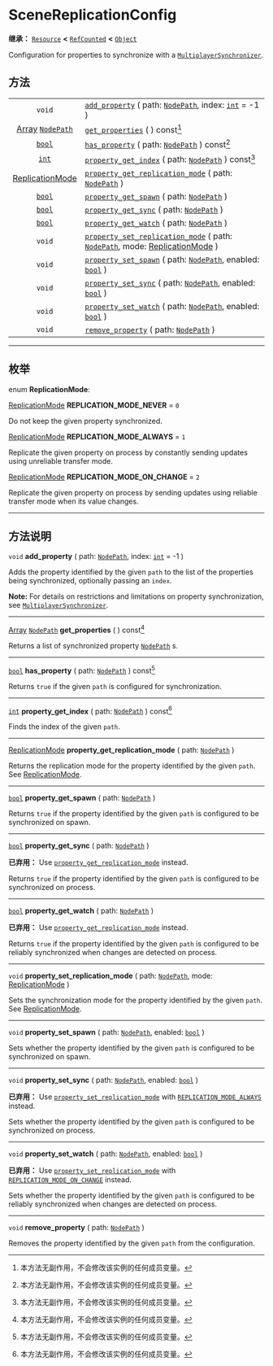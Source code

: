 <!-- ⚠ 请勿编辑本文件 ⚠ -->
<!-- 本文档使用脚本从 WeDot 引擎源码仓库生成。 -->
<!-- 生成脚本：https://github.com/WeDot-Engine/WeDot/tree/4.3/doc/tools/make_md.py； -->
<!-- 原文件：https://github.com/WeDot-Engine/WeDot/tree/4.3/modules/multiplayer/doc_classes/SceneReplicationConfig.xml。 -->

<div id="_class_scenereplicationconfig"></div>

# SceneReplicationConfig

**继承：** [`Resource`](class_resource.md) **<** [`RefCounted`](class_refcounted.md) **<** [`Object`](class_object.md)

Configuration for properties to synchronize with a [`MultiplayerSynchronizer`](class_multiplayersynchronizer.md).

## 方法

|||
|:-:|:--|
| `void`                                                          | [`add_property`](class_scenereplicationconfig.md#class_scenereplicationconfig_method_add_property) ( path: [`NodePath`](class_nodepath.md), index: [`int`](class_int.md) = -1 )                                                                       |
| [Array](class_array.md) [`NodePath`](class_nodepath.md)         | [`get_properties`](class_scenereplicationconfig.md#class_scenereplicationconfig_method_get_properties) ( ) const[^const]                                                                                                                              |
| [`bool`](class_bool.md)                                         | [`has_property`](class_scenereplicationconfig.md#class_scenereplicationconfig_method_has_property) ( path: [`NodePath`](class_nodepath.md) ) const[^const]                                                                                            |
| [`int`](class_int.md)                                           | [`property_get_index`](class_scenereplicationconfig.md#class_scenereplicationconfig_method_property_get_index) ( path: [`NodePath`](class_nodepath.md) ) const[^const]                                                                                |
| [ReplicationMode](#enum_scenereplicationconfig_replicationmode) | [`property_get_replication_mode`](class_scenereplicationconfig.md#class_scenereplicationconfig_method_property_get_replication_mode) ( path: [`NodePath`](class_nodepath.md) )                                                                        |
| [`bool`](class_bool.md)                                         | [`property_get_spawn`](class_scenereplicationconfig.md#class_scenereplicationconfig_method_property_get_spawn) ( path: [`NodePath`](class_nodepath.md) )                                                                                              |
| [`bool`](class_bool.md)                                         | [`property_get_sync`](class_scenereplicationconfig.md#class_scenereplicationconfig_method_property_get_sync) ( path: [`NodePath`](class_nodepath.md) )                                                                                                |
| [`bool`](class_bool.md)                                         | [`property_get_watch`](class_scenereplicationconfig.md#class_scenereplicationconfig_method_property_get_watch) ( path: [`NodePath`](class_nodepath.md) )                                                                                              |
| `void`                                                          | [`property_set_replication_mode`](class_scenereplicationconfig.md#class_scenereplicationconfig_method_property_set_replication_mode) ( path: [`NodePath`](class_nodepath.md), mode: [ReplicationMode](#enum_scenereplicationconfig_replicationmode) ) |
| `void`                                                          | [`property_set_spawn`](class_scenereplicationconfig.md#class_scenereplicationconfig_method_property_set_spawn) ( path: [`NodePath`](class_nodepath.md), enabled: [`bool`](class_bool.md) )                                                            |
| `void`                                                          | [`property_set_sync`](class_scenereplicationconfig.md#class_scenereplicationconfig_method_property_set_sync) ( path: [`NodePath`](class_nodepath.md), enabled: [`bool`](class_bool.md) )                                                              |
| `void`                                                          | [`property_set_watch`](class_scenereplicationconfig.md#class_scenereplicationconfig_method_property_set_watch) ( path: [`NodePath`](class_nodepath.md), enabled: [`bool`](class_bool.md) )                                                            |
| `void`                                                          | [`remove_property`](class_scenereplicationconfig.md#class_scenereplicationconfig_method_remove_property) ( path: [`NodePath`](class_nodepath.md) )                                                                                                    |

<!-- rst-class:: classref-section-separator -->

---

## 枚举

<div id="_class_enum_scenereplicationconfig_replicationmode"></div>

enum **ReplicationMode**: <div id="enum_scenereplicationconfig_replicationmode"></div>

<div id="_class_scenereplicationconfig_constant_replication_mode_never"></div>

[ReplicationMode](#enum_scenereplicationconfig_replicationmode) **REPLICATION_MODE_NEVER** = ``0``

Do not keep the given property synchronized.

<div id="_class_scenereplicationconfig_constant_replication_mode_always"></div>

[ReplicationMode](#enum_scenereplicationconfig_replicationmode) **REPLICATION_MODE_ALWAYS** = ``1``

Replicate the given property on process by constantly sending updates using unreliable transfer mode.

<div id="_class_scenereplicationconfig_constant_replication_mode_on_change"></div>

[ReplicationMode](#enum_scenereplicationconfig_replicationmode) **REPLICATION_MODE_ON_CHANGE** = ``2``

Replicate the given property on process by sending updates using reliable transfer mode when its value changes.

<!-- rst-class:: classref-section-separator -->

---

## 方法说明

<div id="_class_scenereplicationconfig_method_add_property"></div>

`void` **add_property** ( path: [`NodePath`](class_nodepath.md), index: [`int`](class_int.md) = -1 )<div id="class_scenereplicationconfig_method_add_property"></div>

Adds the property identified by the given `path` to the list of the properties being synchronized, optionally passing an `index`.

 **Note:** For details on restrictions and limitations on property synchronization, see [`MultiplayerSynchronizer`](class_multiplayersynchronizer.md).

<!-- rst-class:: classref-item-separator -->

---

<div id="_class_scenereplicationconfig_method_get_properties"></div>

[Array](class_array.md) [`NodePath`](class_nodepath.md) **get_properties** ( ) const[^const]<div id="class_scenereplicationconfig_method_get_properties"></div>

Returns a list of synchronized property [`NodePath`](class_nodepath.md) s.

<!-- rst-class:: classref-item-separator -->

---

<div id="_class_scenereplicationconfig_method_has_property"></div>

[`bool`](class_bool.md) **has_property** ( path: [`NodePath`](class_nodepath.md) ) const[^const]<div id="class_scenereplicationconfig_method_has_property"></div>

Returns `true` if the given `path` is configured for synchronization.

<!-- rst-class:: classref-item-separator -->

---

<div id="_class_scenereplicationconfig_method_property_get_index"></div>

[`int`](class_int.md) **property_get_index** ( path: [`NodePath`](class_nodepath.md) ) const[^const]<div id="class_scenereplicationconfig_method_property_get_index"></div>

Finds the index of the given `path`.

<!-- rst-class:: classref-item-separator -->

---

<div id="_class_scenereplicationconfig_method_property_get_replication_mode"></div>

[ReplicationMode](#enum_scenereplicationconfig_replicationmode) **property_get_replication_mode** ( path: [`NodePath`](class_nodepath.md) )<div id="class_scenereplicationconfig_method_property_get_replication_mode"></div>

Returns the replication mode for the property identified by the given `path`. See [ReplicationMode](#enum_scenereplicationconfig_replicationmode).

<!-- rst-class:: classref-item-separator -->

---

<div id="_class_scenereplicationconfig_method_property_get_spawn"></div>

[`bool`](class_bool.md) **property_get_spawn** ( path: [`NodePath`](class_nodepath.md) )<div id="class_scenereplicationconfig_method_property_get_spawn"></div>

Returns `true` if the property identified by the given `path` is configured to be synchronized on spawn.

<!-- rst-class:: classref-item-separator -->

---

<div id="_class_scenereplicationconfig_method_property_get_sync"></div>

[`bool`](class_bool.md) **property_get_sync** ( path: [`NodePath`](class_nodepath.md) )<div id="class_scenereplicationconfig_method_property_get_sync"></div>

**已弃用：** Use [`property_get_replication_mode`](class_scenereplicationconfig.md#class_scenereplicationconfig_method_property_get_replication_mode) instead.

Returns `true` if the property identified by the given `path` is configured to be synchronized on process.

<!-- rst-class:: classref-item-separator -->

---

<div id="_class_scenereplicationconfig_method_property_get_watch"></div>

[`bool`](class_bool.md) **property_get_watch** ( path: [`NodePath`](class_nodepath.md) )<div id="class_scenereplicationconfig_method_property_get_watch"></div>

**已弃用：** Use [`property_get_replication_mode`](class_scenereplicationconfig.md#class_scenereplicationconfig_method_property_get_replication_mode) instead.

Returns `true` if the property identified by the given `path` is configured to be reliably synchronized when changes are detected on process.

<!-- rst-class:: classref-item-separator -->

---

<div id="_class_scenereplicationconfig_method_property_set_replication_mode"></div>

`void` **property_set_replication_mode** ( path: [`NodePath`](class_nodepath.md), mode: [ReplicationMode](#enum_scenereplicationconfig_replicationmode) )<div id="class_scenereplicationconfig_method_property_set_replication_mode"></div>

Sets the synchronization mode for the property identified by the given `path`. See [ReplicationMode](#enum_scenereplicationconfig_replicationmode).

<!-- rst-class:: classref-item-separator -->

---

<div id="_class_scenereplicationconfig_method_property_set_spawn"></div>

`void` **property_set_spawn** ( path: [`NodePath`](class_nodepath.md), enabled: [`bool`](class_bool.md) )<div id="class_scenereplicationconfig_method_property_set_spawn"></div>

Sets whether the property identified by the given `path` is configured to be synchronized on spawn.

<!-- rst-class:: classref-item-separator -->

---

<div id="_class_scenereplicationconfig_method_property_set_sync"></div>

`void` **property_set_sync** ( path: [`NodePath`](class_nodepath.md), enabled: [`bool`](class_bool.md) )<div id="class_scenereplicationconfig_method_property_set_sync"></div>

**已弃用：** Use [`property_set_replication_mode`](class_scenereplicationconfig.md#class_scenereplicationconfig_method_property_set_replication_mode) with [`REPLICATION_MODE_ALWAYS`](class_scenereplicationconfig.md#class_scenereplicationconfig_constant_replication_mode_always) instead.

Sets whether the property identified by the given `path` is configured to be synchronized on process.

<!-- rst-class:: classref-item-separator -->

---

<div id="_class_scenereplicationconfig_method_property_set_watch"></div>

`void` **property_set_watch** ( path: [`NodePath`](class_nodepath.md), enabled: [`bool`](class_bool.md) )<div id="class_scenereplicationconfig_method_property_set_watch"></div>

**已弃用：** Use [`property_set_replication_mode`](class_scenereplicationconfig.md#class_scenereplicationconfig_method_property_set_replication_mode) with [`REPLICATION_MODE_ON_CHANGE`](class_scenereplicationconfig.md#class_scenereplicationconfig_constant_replication_mode_on_change) instead.

Sets whether the property identified by the given `path` is configured to be reliably synchronized when changes are detected on process.

<!-- rst-class:: classref-item-separator -->

---

<div id="_class_scenereplicationconfig_method_remove_property"></div>

`void` **remove_property** ( path: [`NodePath`](class_nodepath.md) )<div id="class_scenereplicationconfig_method_remove_property"></div>

Removes the property identified by the given `path` from the configuration.

[^virtual]: 本方法通常需要用户覆盖才能生效。
[^const]: 本方法无副作用，不会修改该实例的任何成员变量。
[^vararg]: 本方法除了能接受在此处描述的参数外，还能够继续接受任意数量的参数。
[^constructor]: 本方法用于构造某个类型。
[^static]: 调用本方法无需实例，可直接使用类名进行调用。
[^operator]: 本方法描述的是使用本类型作为左操作数的有效运算符。
[^bitfield]: 这个值是由下列位标志构成位掩码的整数。
[^void]: 无返回值。
